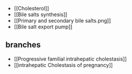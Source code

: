 - [[Cholesterol]]
- [[Bile salts synthesis]] 
- [[Primary and secondary bile salts.png]] 
- [[Bile salt export pump]] 

## branches
- [[Progressive familial intrahepatic cholestasis]] 
- [[intrahepatic Cholestasis of pregnancy]] 
